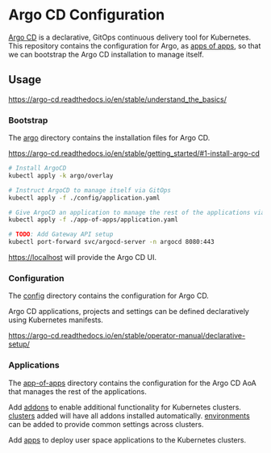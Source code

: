 # Argo CD Configuration

[Argo CD](https://argo-cd.readthedocs.io/en/stable/) is a declarative, GitOps continuous delivery tool for Kubernetes. This repository contains the configuration for Argo, as [apps of apps](https://argo-cd.readthedocs.io/en/stable/operator-manual/cluster-bootstrapping/), so that we can bootstrap the Argo CD installation to manage itself.

## Usage

<https://argo-cd.readthedocs.io/en/stable/understand_the_basics/>

### Bootstrap

The [argo](./argo/) directory contains the installation files for Argo CD.

<https://argo-cd.readthedocs.io/en/stable/getting_started/#1-install-argo-cd>

```sh
# Install ArgoCD
kubectl apply -k argo/overlay

# Instruct ArgoCD to manage itself via GitOps
kubectl apply -f ./config/application.yaml

# Give ArgoCD an application to manage the rest of the applications via AoA
kubectl apply -f ./app-of-apps/application.yaml

# TODO: Add Gateway API setup
kubectl port-forward svc/argocd-server -n argocd 8080:443
```

<https://localhost> will provide the Argo CD UI.

### Configuration

The [config](./config/) directory contains the configuration for Argo CD.

Argo CD applications, projects and settings can be defined declaratively using Kubernetes manifests.

<https://argo-cd.readthedocs.io/en/stable/operator-manual/declarative-setup/>

### Applications

The [app-of-apps](./app-of-apps/) directory contains the configuration for the Argo CD AoA that manages the rest of the applications.

Add [addons](./app-of-apps/addons/application-sets) to enable additional functionality for Kubernetes clusters. [clusters](./app-of-apps/clusters/) added will have all addons installed automatically. [environments](./app-of-apps/environments/) can be added to provide common settings across clusters.

Add [apps](./app-of-apps/apps/application-sets) to deploy user space applications to the Kubernetes clusters.
